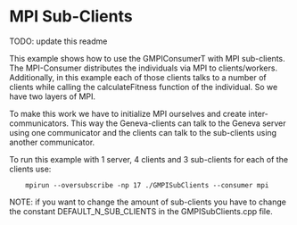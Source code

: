 # MPI Sub-Clients

TODO: update this readme

This example shows how to use the GMPIConsumerT with MPI sub-clients. The MPI-Consumer distributes the individuals via MPI to clients/workers.
Additionally, in this example each of those clients talks to a number of clients while calling the calculateFitness function
of the individual. So we have two layers of MPI.

To make this work we have to initialize MPI ourselves and create inter-communicators. This way the Geneva-clients can talk
to the Geneva server using one communicator and the clients can talk to the sub-clients using another communicator.

To run this example with 1 server, 4 clients and 3 sub-clients for each of the clients use:

``````
    mpirun --oversubscribe -np 17 ./GMPISubClients --consumer mpi 
``````

NOTE: if you want to change the amount of sub-clients you have to change the constant DEFAULT_N_SUB_CLIENTS
in the GMPISubClients.cpp file.
